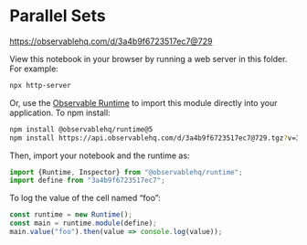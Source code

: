 # Parallel Sets

https://observablehq.com/d/3a4b9f6723517ec7@729

View this notebook in your browser by running a web server in this folder. For
example:

~~~sh
npx http-server
~~~

Or, use the [Observable Runtime](https://github.com/observablehq/runtime) to
import this module directly into your application. To npm install:

~~~sh
npm install @observablehq/runtime@5
npm install https://api.observablehq.com/d/3a4b9f6723517ec7@729.tgz?v=3
~~~

Then, import your notebook and the runtime as:

~~~js
import {Runtime, Inspector} from "@observablehq/runtime";
import define from "3a4b9f6723517ec7";
~~~

To log the value of the cell named “foo”:

~~~js
const runtime = new Runtime();
const main = runtime.module(define);
main.value("foo").then(value => console.log(value));
~~~
